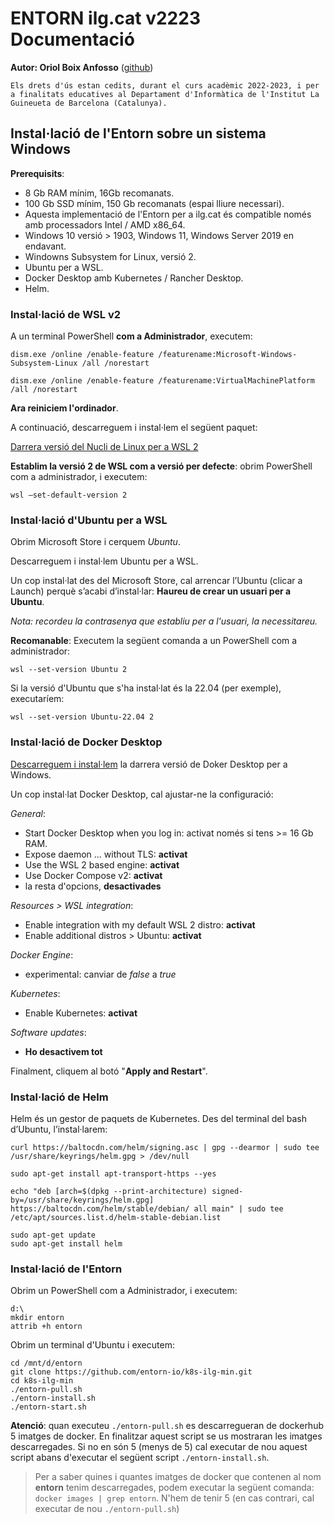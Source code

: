 # ENTORN ilg.cat v2223 Documentació

**Autor: Oriol Boix Anfosso** ([github](https://github.com/orboan))

```Els drets d'ús estan cedits, durant el curs acadèmic 2022-2023, i per a finalitats educatives al Departament d'Informàtica de l'Institut La Guineueta de Barcelona (Catalunya).```


## Instal·lació de l'Entorn sobre un sistema Windows

**Prerequisits**: 

- 8 Gb RAM mínim, 16Gb recomanats.
- 100 Gb SSD mínim, 150 Gb recomanats (espai lliure necessari).
- Aquesta implementació de l'Entorn per a ilg.cat és compatible només amb processadors Intel / AMD x86_64.
- Windows 10 versió > 1903, Windows 11, Windows Server 2019 en endavant.
- Windowns Subsystem for Linux, versió 2.
- Ubuntu per a WSL.
- Docker Desktop amb Kubernetes / Rancher Desktop.
- Helm.


### Instal·lació de WSL v2

A un terminal PowerShell **com a Administrador**, executem:

```
dism.exe /online /enable-feature /featurename:Microsoft-Windows-Subsystem-Linux /all /norestart

dism.exe /online /enable-feature /featurename:VirtualMachinePlatform /all /norestart
```

**Ara reiniciem l'ordinador**.

A continuació, descarreguem i instal·lem el següent paquet:

[Darrera versió del Nucli de Linux per a WSL 2](https://wslstorestorage.blob.core.windows.net/wslblob/wsl_update_x64.msi)


**Establim la versió 2 de WSL com a versió per defecte**: obrim PowerShell com a administrador, i executem:

```
wsl –set-default-version 2
```


### Instal·lació d'Ubuntu per a WSL

Obrim Microsoft Store i cerquem _Ubuntu_.

Descarreguem i instal·lem Ubuntu per a WSL.

Un cop instal·lat des del Microsoft Store, cal arrencar l’Ubuntu (clicar a Launch) perquè s’acabi d’instal·lar: **Haureu de crear un usuari per a Ubuntu**. 

_Nota: recordeu la contrasenya que establiu per a l'usuari, la necessitareu._


**Recomanable**: Executem la següent comanda a un PowerShell com a administrador:

```
wsl --set-version Ubuntu 2
```

Si la versió d'Ubuntu que s'ha instal·lat és la 22.04 (per exemple), executaríem:

```
wsl --set-version Ubuntu-22.04 2
```


### Instal·lació de Docker Desktop

[Descarreguem i instal·lem](https://docs.docker.com/desktop/install/windows-install/) la darrera versió de Doker Desktop per a Windows.

Un cop instal·lat Docker Desktop, cal ajustar-ne la configuració:


_General_:

- Start Docker Desktop when you log in:  activat només si tens >= 16 Gb RAM.
- Expose daemon ... without TLS: **activat**
- Use the WSL 2 based engine: **activat**
- Use Docker Compose v2: **activat**
- la resta d'opcions, **desactivades**


_Resources > WSL integration_:

- Enable integration with my default WSL 2 distro: **activat**
- Enable additional distros > Ubuntu: **activat**


_Docker Engine_:

- experimental: canviar de _false_ a _true_


_Kubernetes_:

- Enable Kubernetes: **activat**


_Software updates_:

- **Ho desactivem tot**


Finalment, cliquem al botó "**Apply and Restart**".


### Instal·lació de Helm

Helm és un gestor de paquets de Kubernetes. Des del terminal del bash d’Ubuntu, l’instal·larem:

```
curl https://baltocdn.com/helm/signing.asc | gpg --dearmor | sudo tee /usr/share/keyrings/helm.gpg > /dev/null

sudo apt-get install apt-transport-https --yes

echo "deb [arch=$(dpkg --print-architecture) signed-by=/usr/share/keyrings/helm.gpg] https://baltocdn.com/helm/stable/debian/ all main" | sudo tee /etc/apt/sources.list.d/helm-stable-debian.list

sudo apt-get update
sudo apt-get install helm

```


### Instal·lació de l'Entorn

Obrim un PowerShell com a Administrador, i executem:

```
d:\
mkdir entorn
attrib +h entorn
```

Obrim un terminal d'Ubuntu i executem:

```
cd /mnt/d/entorn
git clone https://github.com/entorn-io/k8s-ilg-min.git
cd k8s-ilg-min
./entorn-pull.sh
./entorn-install.sh
./entorn-start.sh
```

**Atenció**: quan executeu ``./entorn-pull.sh`` es descarregueran de dockerhub 5 imatges de docker. En finalitzar aquest script se us mostraran les imatges descarregades. Si no en són 5 (menys de 5) cal executar de nou aquest script abans d'executar el següent script ``./entorn-install.sh``.

> Per a saber quines i quantes imatges de docker que contenen al nom **entorn** tenim descarregades, podem executar la següent comanda: ``docker images | grep entorn``. N'hem de tenir 5 (en cas contrari, cal executar de nou ``./entorn-pull.sh``)

